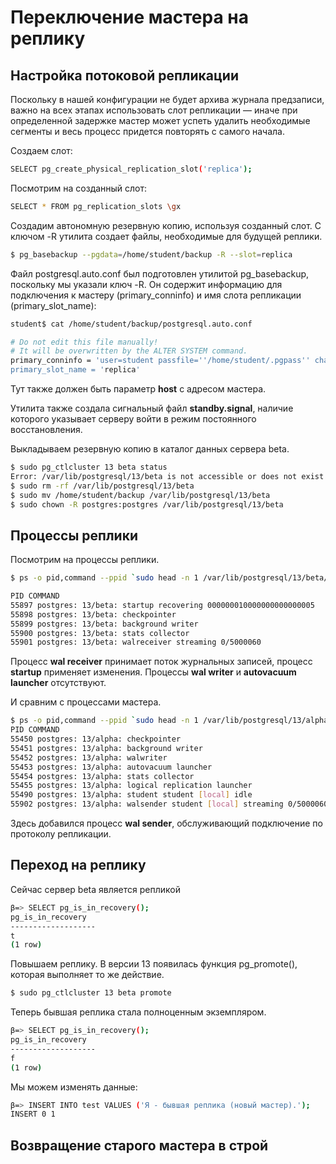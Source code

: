 # Переключение мастера на реплику
## Настройка потоковой репликации

Поскольку в нашей конфигурации не будет архива журнала предзаписи, важно на всех этапах использовать слот репликации — иначе при определенной задержке мастер может успеть удалить
необходимые сегменты и весь процесс придется повторять с самого начала.

Создаем слот:
```bash
SELECT pg_create_physical_replication_slot('replica');
```

Посмотрим на созданный слот:
```bash
SELECT * FROM pg_replication_slots \gx
```
Создадим автономную резервную копию, используя созданный слот. С ключом -R утилита создает файлы, необходимые для будущей реплики.
```bash
$ pg_basebackup --pgdata=/home/student/backup -R --slot=replica
```

Файл postgresql.auto.conf был подготовлен утилитой pg\_basebackup, поскольку мы указали ключ -R. Он содержит информацию для подключения к мастеру (primary_conninfo) и имя слота
репликации (primary\_slot_name):
```bash
student$ cat /home/student/backup/postgresql.auto.conf
```

```bash
# Do not edit this file manually!
# It will be overwritten by the ALTER SYSTEM command.
primary_conninfo = 'user=student passfile=''/home/student/.pgpass'' channel_binding=prefer host=''/var/run/postgresql'' port=5432 sslmode=prefer sslcompression=0 sslsni=1 ssl_min_protocol_version=
primary_slot_name = 'replica'
```
Тут также должен быть параметр **host** с адресом мастера.

Утилита также создала сигнальный файл **standby.signal**, наличие которого указывает серверу войти в режим постоянного восстановления.

Выкладываем резервную копию в каталог данных сервера beta.
```bash
$ sudo pg_ctlcluster 13 beta status
Error: /var/lib/postgresql/13/beta is not accessible or does not exist
$ sudo rm -rf /var/lib/postgresql/13/beta
$ sudo mv /home/student/backup /var/lib/postgresql/13/beta
$ sudo chown -R postgres:postgres /var/lib/postgresql/13/beta
```

## Процессы реплики
Посмотрим на процессы реплики.
```bash
$ ps -o pid,command --ppid `sudo head -n 1 /var/lib/postgresql/13/beta/postmaster.pid`
```

```bash
PID COMMAND
55897 postgres: 13/beta: startup recovering 000000010000000000000005
55898 postgres: 13/beta: checkpointer
55899 postgres: 13/beta: background writer
55900 postgres: 13/beta: stats collector
55901 postgres: 13/beta: walreceiver streaming 0/5000060
```

Процесс **wal receiver** принимает поток журнальных записей, процесс **startup** применяет изменения.
Процессы **wal writer** и **autovacuum launcher** отсутствуют.

И сравним с процессами мастера.
```bash
$ ps -o pid,command --ppid `sudo head -n 1 /var/lib/postgresql/13/alpha/postmaster.pid`
PID COMMAND
55450 postgres: 13/alpha: checkpointer
55451 postgres: 13/alpha: background writer
55452 postgres: 13/alpha: walwriter
55453 postgres: 13/alpha: autovacuum launcher
55454 postgres: 13/alpha: stats collector
55455 postgres: 13/alpha: logical replication launcher
55490 postgres: 13/alpha: student student [local] idle
55902 postgres: 13/alpha: walsender student [local] streaming 0/5000060
```

Здесь добавился процесс **wal sender**, обслуживающий подключение по протоколу репликации.

## Переход на реплику

Сейчас сервер beta является репликой
```bash
β=> SELECT pg_is_in_recovery();
pg_is_in_recovery
-------------------
t
(1 row)
```

Повышаем реплику. В версии 13 появилась функция pg_promote(), которая выполняет то же действие.
```bash
$ sudo pg_ctlcluster 13 beta promote
```

Теперь бывшая реплика стала полноценным экземпляром.
```bash
β=> SELECT pg_is_in_recovery();
pg_is_in_recovery
-------------------
f
(1 row)
```

Мы можем изменять данные:
```bash
β=> INSERT INTO test VALUES ('Я - бывшая реплика (новый мастер).');
INSERT 0 1
```

## Возвращение старого мастера в строй

